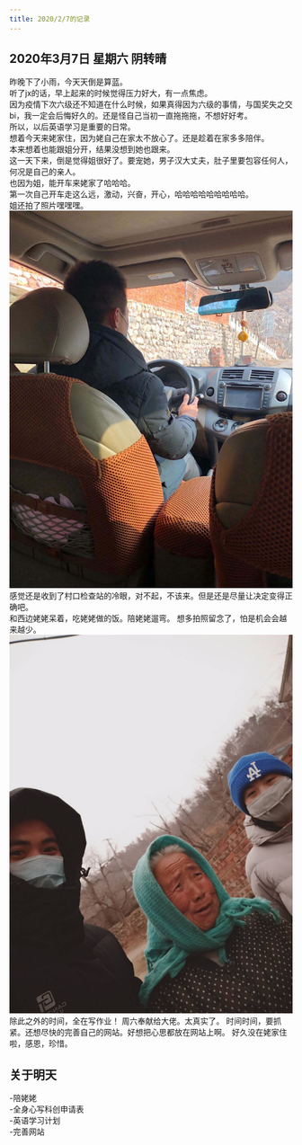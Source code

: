 ```yaml
---
title: 2020/2/7的记录
---
```

## 2020年3月7日 星期六 阴转晴
昨晚下了小雨，今天天倒是算蓝。  
听了jx的话，早上起来的时候觉得压力好大，有一点焦虑。  
因为疫情下次六级还不知道在什么时候，如果真得因为六级的事情，与国奖失之交bi，我一定会后悔好久的。还是怪自己当初一直拖拖拖，不想好好考。  
所以，以后英语学习是重要的日常。  
想着今天来姥家住，因为姥自己在家太不放心了。还是趁着在家多多陪伴。  
本来想着也能跟姐分开，结果没想到她也跟来。  
这一天下来，倒是觉得姐很好了。要宠她，男子汉大丈夫，肚子里要包容任何人，何况是自己的亲人。  
也因为姐，能开车来姥家了哈哈哈。  
第一次自己开车走这么远，激动，兴奋，开心，哈哈哈哈哈哈哈哈哈。  
姐还拍了照片嘿嘿嘿。  
<img src = "/assets/image/2020-3-7-1.jpg">  
感觉还是收到了村口检查站的冷眼，对不起，不该来。但是还是尽量让决定变得正确吧。  
和西边姥姥呆着，吃姥姥做的饭。陪姥姥遛弯。 
想多拍照留念了，怕是机会会越来越少。  
<img src = "/assets/image/2020-3-7-2.jpg">  
除此之外的时间，全在写作业！ 
周六奉献给大佬。太真实了。 
时间时间，要抓紧。还想尽快的完善自己的网站。好想把心思都放在网站上啊。 
好久没在姥家住啦，感恩，珍惜。 
## 关于明天
-陪姥姥  
-全身心写科创申请表  
-英语学习计划  
-完善网站  

